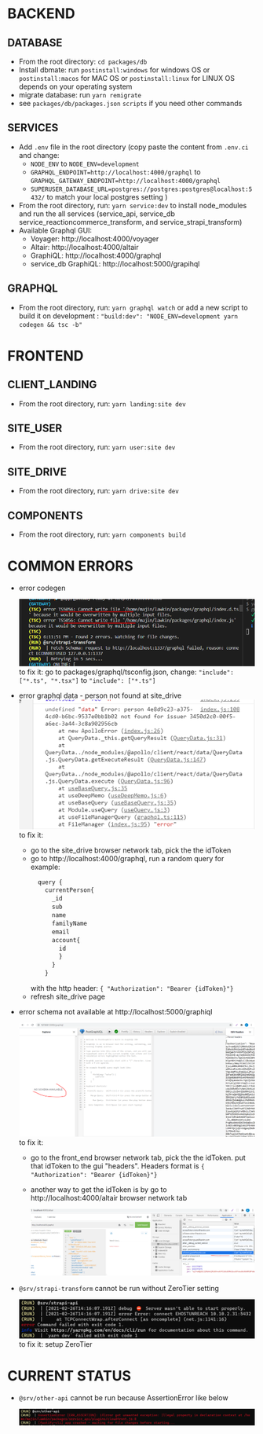# BACKEND

## DATABASE

- From the root directory: `cd packages/db`
- Install dbmate: run `postinstall:windows` for windows OS or `postinstall:macos` for MAC OS or `postinstall:linux` for LINUX OS depends on your operating system
- migrate database: run `yarn remigrate`
- see `packages/db/packages.json` `scripts` if you need other commands

## SERVICES

- Add `.env` file in the root directory (copy paste the content from `.env.ci` and change:
  - `NODE_ENV` to `NODE_ENV=development`
  - `GRAPHQL_ENDPOINT=http://localhost:4000/graphql` to `GRAPHQL_GATEWAY_ENDPOINT=http://localhost:4000/graphql`
  - `SUPERUSER_DATABASE_URL=postgres://postgres:postgres@localhost:5432/` to match your local postgres setting
    )
- From the root directory, run: `yarn service:dev` to install node_modules and run the all services (service_api, service_db service_reactioncommerce_transform, and service_strapi_transform)
- Available Graphql GUI:
  - Voyager: http://localhost:4000/voyager
  - Altair: http://localhost:4000/altair
  - GraphiQL: http://localhost:4000/graphql
  - service_db GraphiQL: http://localhost:5000/grapihql

## GRAPHQL

- From the root directory, run: `yarn graphql watch` or add a new script to build it on development : `"build:dev": "NODE_ENV=development yarn codegen && tsc -b"`

# FRONTEND

## CLIENT_LANDING

- From the root directory, run: `yarn landing:site dev`

## SITE_USER

- From the root directory, run: `yarn user:site dev`

## SITE_DRIVE

- From the root directory, run: `yarn drive:site dev`

## COMPONENTS

- From the root directory, run: `yarn components build`

# COMMON ERRORS

- error codegen

  ![yarn graphql build:dev](./screenshots/codegen-error-ts3056.png 'codegen error')
  to fix it: go to packages/graphql/tsconfig.json, change:
  `"include": ["*.ts", "*.tsx"]` to `"include": ["*.ts"]`

- error graphql data - person not found at site_drive
  ![yarn drive:site dev](./screenshots/person-not-found.png 'person xxx not found')
  to fix it:

  - go to the site_drive browser network tab, pick the the idToken
  - go to http://localhost:4000/graphql, run a random query for example:
    ```js
      query {
        currentPerson{
          _id
          sub
          name
          familyName
          email
          account{
            id
            }
          }
        }
    ```
    with the http header:
    `{ "Authorization": "Bearer {idToken}"}`
  - refresh site_drive page

- error schema not available at http://localhost:5000/graphiql

  ![yarn graphile:service dev](./screenshots/error-no-shema-available.png 'schema not available on gui')
  to fix it:

  - go to the front_end browser network tab, pick the the idToken. put that idToken to the gui "headers". Headers format is `{ "Authorization": "Bearer {idToken}"}`
  - another way to get the idToken is by go to http://localhost:4000/altair browser network tab

    ![yarn graphile:service dev](./screenshots/how-to-get-idToken.png 'schema not available on gui')

- `@srv/strapi-transform` cannot be run without ZeroTier setting

  ![yarn graphile:service dev](./screenshots/error-strapi.png 'schema not available on gui')
  to fix it: setup ZeroTier

# CURRENT STATUS

- `@srv/other-api` cannot be run because AssertionError like below

  ![AssertionError](./screenshots/error-from-other-api.png 'AssertionError')
